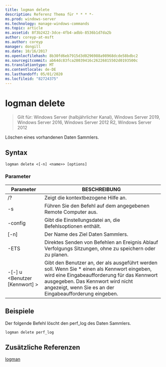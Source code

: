```yaml
---
title: logman delete
description: Referenz Thema für * * * *-
ms.prod: windows-server
ms.technology: manage-windows-commands
ms.topic: article
ms.assetid: 8f3b2422-3dce-4fb4-adbb-8536b1d7da2b
author: coreyp-at-msft
ms.author: coreyp
manager: dongill
ms.date: 10/16/2017
ms.openlocfilehash: 8b30fd6eb7915d3d0296988a98968dcde58bdbc2
ms.sourcegitcommit: ab64dc83fca28039416c26226815502d0193500c
ms.translationtype: MT
ms.contentlocale: de-DE
ms.lasthandoff: 05/01/2020
ms.locfileid: "82724375"
---
```

# <a name="logman-delete"></a>logman delete

> Gilt für: Windows Server (halbjährlicher Kanal), Windows Server 2019, Windows Server 2016, Windows Server 2012 R2, Windows Server 2012

Löschen eines vorhandenen Daten Sammlers.  

## <a name="syntax"></a>Syntax  
```  
logman delete <[-n] <name>> [options]  
```  
### <a name="parameters"></a>Parameter  

|        Parameter        |                                                                               BESCHREIBUNG                                                                               |
|-------------------------|-------------------------------------------------------------------------------------------------------------------------------------------------------------------------|
|           /?            |                                                                    Zeigt die kontextbezogene Hilfe an.                                                                     |
|   -s<computer name>    |                                                          Führen Sie den Befehl auf dem angegebenen Remote Computer aus.                                                          |
|     -config <value>     |                                                         Gibt die Einstellungsdatei an, die Befehlsoptionen enthält.                                                         |
|       [-n]<name>       |                                                                   Der Name des Ziel Daten Sammlers.                                                                    |
|          -ETS           |                                              Direktes Senden von Befehlen an Ereignis Ablauf Verfolgungs Sitzungen, ohne zu speichern oder zu planen.                                               |
| -[-] u <Benutzer [Kennwort] > | Gibt den Benutzer an, der als ausgeführt werden soll. Wenn Sie \* einen als Kennwort eingeben, wird eine Eingabeaufforderung für das Kennwort ausgegeben. Das Kennwort wird nicht angezeigt, wenn Sie es an der Eingabeaufforderung eingeben. |

## <a name="examples"></a>Beispiele  
Der folgende Befehl löscht den perf_log des Daten Sammlers.  
```  
logman delete perf_log  
```  
## <a name="additional-references"></a>Zusätzliche Referenzen  
[logman](logman.md)  
